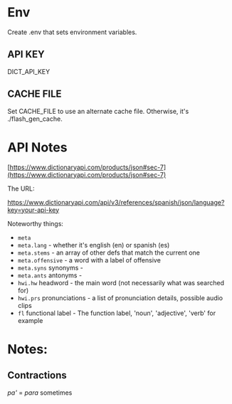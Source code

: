 # Env

Create .env that sets environment variables.

## API KEY

DICT_API_KEY

## CACHE FILE

Set CACHE_FILE to use an alternate cache file. Otherwise, it's ./flash_gen_cache.

# API Notes

[https://www.dictionaryapi.com/products/json#sec-7](https://www.dictionaryapi.com/products/json#sec-7)

The URL:

https://www.dictionaryapi.com/api/v3/references/spanish/json/language?key=your-api-key


Noteworthy things:

* `meta`
* `meta.lang` - whether it's english (en) or spanish (es)
* `meta.stems` - an array of other defs that match the current one
* `meta.offensive` - a word with a label of offensive
* `meta.syns` synonyms -
* `meta.ants` antonyms -
* `hwi.hw` headword - the main word (not necessarily what was searched for)
* `hwi.prs` pronunciations - a list of pronunciation details, possible audio clips
* `fl` functional label - The function label, 'noun', 'adjective', 'verb' for example

# Notes:

## Contractions

*pa'* = *para* sometimes
